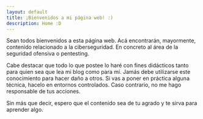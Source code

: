 ```yaml
---
layout: default
title: ¡Bienvenidos a mi página web! :)
description: Home :D
---
```

Sean todos bienvenidos a esta página web.
Acá encontrarán, mayormente, contenido relacionado a la ciberseguridad. En concreto al área de la seguridad ofensiva o pentesting.

Cabe destacar que todo lo que postee lo haré con fines didácticos tanto para quien sea que lea mi blog como para mí. Jamás debe utilizarse este conocimiento para hacer daño a otros.
Si vas a poner en práctica alguna técnica, hacelo en entornos controlados. Caso contrario, no me hago responsable de tus acciones.

Sin más que decir, espero que el contenido sea de tu agrado y te sirva para aprender algo.
